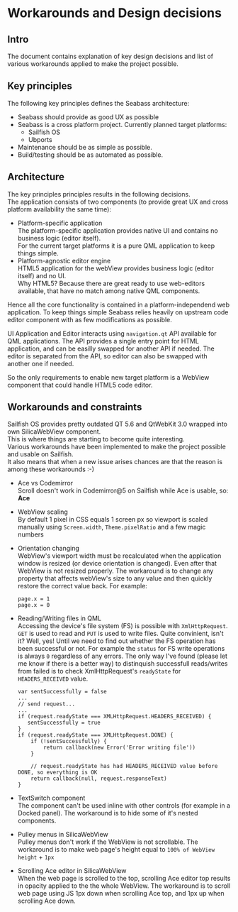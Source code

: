 # Workarounds and Design decisions

## Intro

The document contains explanation of key design decisions and list of various workarounds applied to make the project possible.

## Key principles

The following key principles defines the Seabass architecture:
* Seabass should provide as good UX as possible
* Seabass is a cross platform project. Currently planned target platforms:  
   * Sailfish OS
   * Ubports
* Maintenance should be as simple as possible.
* Build/testing should be as automated as possible.

## Architecture

The key principles principles results in the following decisions.  
The application consists of two components (to provide great UX and cross platform availability the same time):
* Platform-specific application  
   The platform-specific application provides native UI and contains no business logic (editor itself).  
   For the current target platforms it is a pure QML application to keep things simple.
* Platform-agnostic editor engine  
   HTML5 application for the webView provides business logic (editor itself) and no UI.  
   Why HTML5? Because there are great ready to use web-editors available, that have no match among native QML components.
   
Hence all the core functionality is contained in a platform-independend web application.
To keep things simple Seabass relies heavily on upstream code editor component with as few modifications as possible.

UI Application and Editor interacts using `navigation.qt` API available for QML applications.
The API provides a single entry point for HTML application, and can be easilly swapped for another API if needed.
The editor is separated from the API, so editor can also be swapped with another one if needed.

So the only requirements to enable new target platform is a WebView component that could handle HTML5 code editor.

## Workarounds and constraints

Sailfish OS provides pretty outdated QT 5.6 and QtWebKit 3.0 wrapped into own SilicaWebView component.  
This is where things are starting to become quite interesting.  
Various workarounds have been implemented to make the project possible and usable on Sailfish.  
It also means that when a new issue arises chances are that the reason is among these workarounds :-)

* Ace vs Codemirror  
   Scroll doesn't work in Codemirror@5 on Sailfish while Ace is usable, so: **Ace**
   
* WebView scaling  
   By default 1 pixel in CSS equals 1 screen px so viewport is scaled manually using `Screen.width`, `Theme.pixelRatio` and a few magic numbers

* Orientation changing  
   WebView's viewport width must be recalculated when the application window is resized (or device orientation is changed).
   Even after that WebView is not resized properly. The workaround is to change any property that affects webView's size to any value and then quickly restore the correct value back. For example:  
   ```
   page.x = 1
   page.x = 0
   ```

* Reading/Writing files in QML  
   Accessing the device's file system (FS) is possible with `XmlHttpRequest`. `GET` is used to read and `PUT` is used to write files.
   Quite convinient, isn't it? Well, yes! Until we need to find out whether the FS operation has been successful or not.
   For example the `status` for FS write operations is always `0` regardless of any errors.
   The only way I've found (please let me know if there is a better way) to distinquish successfull reads/writes from failed is to check XmlHttpRequest's `readyState` for `HEADERS_RECEIVED` value.  
   ```
   var sentSuccessfully = false
   ...
   // send request...   
   ...
   if (request.readyState === XMLHttpRequest.HEADERS_RECEIVED) {
      sentSuccessfully = true
   }
   if (request.readyState === XMLHttpRequest.DONE) {
       if (!sentSuccessfully) {
           return callback(new Error('Error writing file'))
       }

       // request.readyState has had HEADERS_RECEIVED value before DONE, so everything is OK
       return callback(null, request.responseText)
   }
   ```

* TextSwitch component  
   The component can't be used inline with other controls (for example in a Docked panel).
   The workaround is to hide some of it's nested components.

* Pulley menus in SilicaWebView  
   Pulley menus don't work if the WebView is not scrollable. The workaround is to make web page's height equal to `100% of WebView height` + `1px`

* Scrolling Ace editor in SilicaWebView  
   When the web page is scrolled to the top, scrolling Ace editor top results in opacity applied to the the whole WebView.
   The workaround is to scroll web page using JS 1px down when scrolling Ace top, and 1px up when scrolling Ace down.
